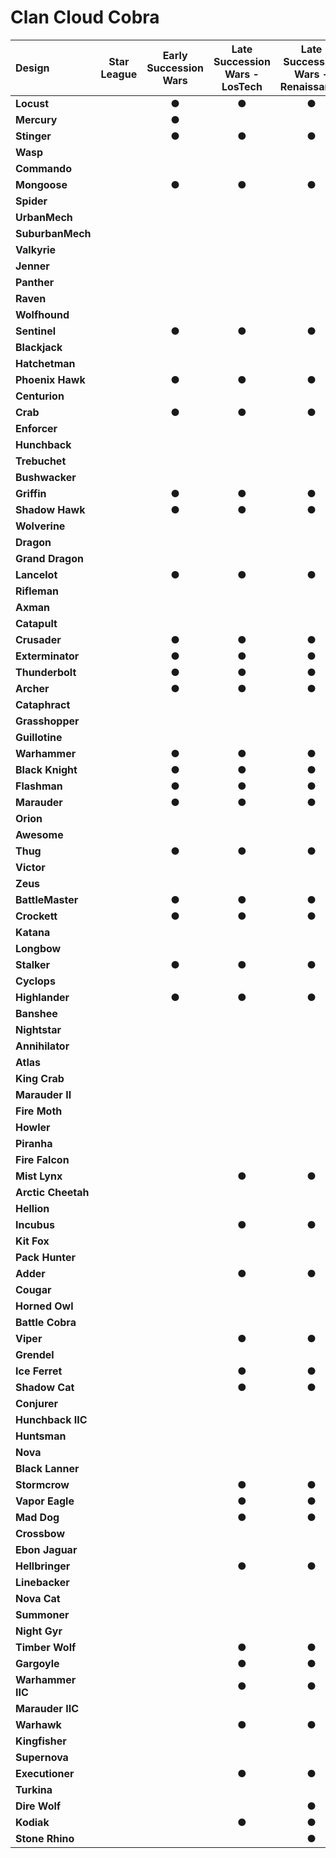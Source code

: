 # Clan Cloud Cobra

| Design | Star League | Early Succession Wars | Late Succession Wars - LosTech | Late Succession Wars - Renaissance | Clan Invasion | Civil War | Jihad | Early Republic | Late Republic | Dark Ages |
| :--- | :---: | :---: | :---: | :---: | :---: | :---: | :---: | :---: | :---: | :---: |
| **Locust** |     |  ●  |  ●  |  ●  |  ●  |  ●  |  ●  |     |     |     |
| **Mercury** |     |  ●  |     |     |     |     |     |     |     |     |
| **Stinger** |     |  ●  |  ●  |  ●  |  ●  |  ●  |  ●  |     |     |     |
| **Wasp** |     |     |     |     |     |     |     |     |     |     |
| **Commando** |     |     |     |     |     |     |     |     |     |     |
| **Mongoose** |     |  ●  |  ●  |  ●  |  ●  |  ●  |  ●  |     |     |     |
| **Spider** |     |     |     |     |     |     |     |     |     |     |
| **UrbanMech** |     |     |     |     |     |     |     |     |     |     |
| **SuburbanMech** |     |     |     |     |     |     |     |     |     |     |
| **Valkyrie** |     |     |     |     |     |     |     |     |     |     |
| **Jenner** |     |     |     |     |     |     |     |     |     |     |
| **Panther** |     |     |     |     |     |     |     |     |     |     |
| **Raven** |     |     |     |     |     |     |     |     |     |     |
| **Wolfhound** |     |     |     |     |     |     |     |     |     |     |
| **Sentinel** |     |  ●  |  ●  |  ●  |  ●  |  ●  |  ●  |     |     |     |
| **Blackjack** |     |     |     |     |     |     |     |     |     |     |
| **Hatchetman** |     |     |     |     |     |     |     |     |     |     |
| **Phoenix Hawk** |     |  ●  |  ●  |  ●  |  ●  |  ●  |  ●  |     |     |     |
| **Centurion** |     |     |     |     |     |     |     |     |     |     |
| **Crab** |     |  ●  |  ●  |  ●  |  ●  |  ●  |  ●  |     |     |     |
| **Enforcer** |     |     |     |     |     |     |     |     |     |     |
| **Hunchback** |     |     |     |     |     |     |     |     |     |     |
| **Trebuchet** |     |     |     |     |     |     |     |     |     |     |
| **Bushwacker** |     |     |     |     |     |     |     |     |     |     |
| **Griffin** |     |  ●  |  ●  |  ●  |  ●  |  ●  |  ●  |     |     |     |
| **Shadow Hawk** |     |  ●  |  ●  |  ●  |  ●  |  ●  |  ●  |     |     |     |
| **Wolverine** |     |     |     |     |     |     |     |     |     |     |
| **Dragon** |     |     |     |     |     |     |     |     |     |     |
| **Grand Dragon** |     |     |     |     |     |     |     |     |     |     |
| **Lancelot** |     |  ●  |  ●  |  ●  |  ●  |  ●  |  ●  |     |     |     |
| **Rifleman** |     |     |     |     |  ●  |  ●  |  ●  |     |     |     |
| **Axman** |     |     |     |     |     |     |     |     |     |     |
| **Catapult** |     |     |     |     |     |     |     |     |     |     |
| **Crusader** |     |  ●  |  ●  |  ●  |  ●  |  ●  |  ●  |     |     |     |
| **Exterminator** |     |  ●  |  ●  |  ●  |  ●  |  ●  |  ●  |     |     |     |
| **Thunderbolt** |     |  ●  |  ●  |  ●  |  ●  |  ●  |  ●  |     |     |     |
| **Archer** |     |  ●  |  ●  |  ●  |  ●  |  ●  |  ●  |     |     |     |
| **Cataphract** |     |     |     |     |     |     |     |     |     |     |
| **Grasshopper** |     |     |     |     |     |     |     |     |     |     |
| **Guillotine** |     |     |     |     |     |     |     |     |     |     |
| **Warhammer** |     |  ●  |  ●  |  ●  |  ●  |  ●  |  ●  |     |     |     |
| **Black Knight** |     |  ●  |  ●  |  ●  |  ●  |  ●  |  ●  |     |     |     |
| **Flashman** |     |  ●  |  ●  |  ●  |  ●  |  ●  |  ●  |     |     |     |
| **Marauder** |     |  ●  |  ●  |  ●  |  ●  |  ●  |  ●  |     |     |     |
| **Orion** |     |     |     |     |     |     |     |     |     |     |
| **Awesome** |     |     |     |     |     |     |     |     |     |     |
| **Thug** |     |  ●  |  ●  |  ●  |  ●  |  ●  |  ●  |     |     |     |
| **Victor** |     |     |     |     |     |     |     |     |     |     |
| **Zeus** |     |     |     |     |     |     |     |     |     |     |
| **BattleMaster** |     |  ●  |  ●  |  ●  |  ●  |  ●  |  ●  |     |     |     |
| **Crockett** |     |  ●  |  ●  |  ●  |  ●  |  ●  |  ●  |     |     |     |
| **Katana** |     |     |     |     |     |     |     |     |     |     |
| **Longbow** |     |     |     |     |     |     |     |     |     |     |
| **Stalker** |     |  ●  |  ●  |  ●  |  ●  |  ●  |  ●  |     |     |     |
| **Cyclops** |     |     |     |     |     |     |     |     |     |     |
| **Highlander** |     |  ●  |  ●  |  ●  |  ●  |  ●  |  ●  |     |     |     |
| **Banshee** |     |     |     |     |     |     |     |     |     |     |
| **Nightstar** |     |     |     |     |     |     |     |     |     |     |
| **Annihilator** |     |     |     |     |  ●  |  ●  |  ●  |     |     |     |
| **Atlas** |     |     |     |     |     |     |     |     |     |     |
| **King Crab** |     |     |     |     |     |     |     |     |     |     |
| **Marauder II** |     |     |     |     |     |     |     |     |     |     |
| **Fire Moth** |     |     |     |     |  ●  |  ●  |  ●  |     |     |     |
| **Howler** |     |     |     |     |     |     |     |     |     |     |
| **Piranha** |     |     |     |     |  ●  |  ●  |  ●  |     |     |     |
| **Fire Falcon** |     |     |     |     |     |     |  ●  |     |     |     |
| **Mist Lynx** |     |     |  ●  |  ●  |  ●  |  ●  |  ●  |     |     |     |
| **Arctic Cheetah** |     |     |     |     |  ●  |  ●  |  ●  |     |     |     |
| **Hellion** |     |     |     |     |  ●  |  ●  |  ●  |     |     |     |
| **Incubus** |     |     |  ●  |  ●  |  ●  |  ●  |  ●  |     |     |     |
| **Kit Fox** |     |     |     |     |  ●  |  ●  |  ●  |     |     |     |
| **Pack Hunter** |     |     |     |     |     |  ●  |  ●  |     |     |     |
| **Adder** |     |     |  ●  |  ●  |  ●  |  ●  |  ●  |     |     |     |
| **Cougar** |     |     |     |     |     |     |     |     |     |     |
| **Horned Owl** |     |     |     |     |  ●  |  ●  |  ●  |     |     |     |
| **Battle Cobra** |     |     |     |     |  ●  |  ●  |  ●  |     |     |     |
| **Viper** |     |     |  ●  |  ●  |  ●  |  ●  |  ●  |     |     |     |
| **Grendel** |     |     |     |     |  ●  |  ●  |  ●  |     |     |     |
| **Ice Ferret** |     |     |  ●  |  ●  |  ●  |  ●  |  ●  |     |     |     |
| **Shadow Cat** |     |     |  ●  |  ●  |  ●  |  ●  |  ●  |     |     |     |
| **Conjurer** |     |     |     |     |  ●  |  ●  |  ●  |     |     |     |
| **Hunchback IIC** |     |     |     |     |  ●  |  ●  |  ●  |     |     |     |
| **Huntsman** |     |     |     |     |     |  ●  |  ●  |     |     |     |
| **Nova** |     |     |     |     |  ●  |  ●  |  ●  |     |     |     |
| **Black Lanner** |     |     |     |     |     |     |     |     |     |     |
| **Stormcrow** |     |     |  ●  |  ●  |  ●  |  ●  |  ●  |     |     |     |
| **Vapor Eagle** |     |     |  ●  |  ●  |  ●  |  ●  |  ●  |     |     |     |
| **Mad Dog** |     |     |  ●  |  ●  |  ●  |  ●  |  ●  |     |     |     |
| **Crossbow** |     |     |     |     |     |     |  ●  |     |     |     |
| **Ebon Jaguar** |     |     |     |     |  ●  |  ●  |  ●  |     |     |     |
| **Hellbringer** |     |     |  ●  |  ●  |  ●  |  ●  |  ●  |     |     |     |
| **Linebacker** |     |     |     |     |     |  ●  |  ●  |     |     |     |
| **Nova Cat** |     |     |     |     |  ●  |  ●  |  ●  |     |     |     |
| **Summoner** |     |     |     |     |  ●  |  ●  |  ●  |     |     |     |
| **Night Gyr** |     |     |     |     |     |     |  ●  |     |     |     |
| **Timber Wolf** |     |     |  ●  |  ●  |  ●  |  ●  |  ●  |     |     |     |
| **Gargoyle** |     |     |  ●  |  ●  |  ●  |  ●  |  ●  |     |     |     |
| **Warhammer IIC** |     |     |  ●  |  ●  |  ●  |  ●  |  ●  |     |     |     |
| **Marauder IIC** |     |     |     |     |  ●  |  ●  |  ●  |     |     |     |
| **Warhawk** |     |     |  ●  |  ●  |  ●  |  ●  |  ●  |     |     |     |
| **Kingfisher** |     |     |     |     |  ●  |  ●  |  ●  |     |     |     |
| **Supernova** |     |     |     |     |  ●  |  ●  |  ●  |     |     |     |
| **Executioner** |     |     |  ●  |  ●  |  ●  |  ●  |  ●  |     |     |     |
| **Turkina** |     |     |     |     |     |     |  ●  |     |     |     |
| **Dire Wolf** |     |     |     |  ●  |  ●  |  ●  |  ●  |     |     |     |
| **Kodiak** |     |     |  ●  |  ●  |  ●  |  ●  |  ●  |     |     |     |
| **Stone Rhino** |     |     |     |  ●  |  ●  |  ●  |  ●  |     |     |     |

